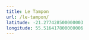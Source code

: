 ```yaml
---
title: Le Tampon
url: /le-tampon/
latitude: -21.277428500000003
longitude: 55.516417800000006
---
```


